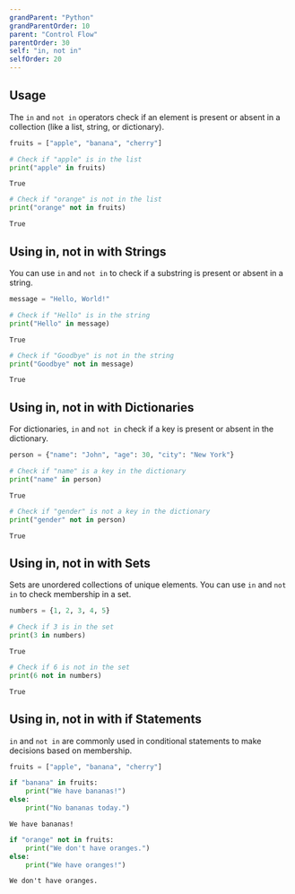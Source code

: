 ```yaml
---
grandParent: "Python"
grandParentOrder: 10
parent: "Control Flow"
parentOrder: 30
self: "in, not in"
selfOrder: 20
---
```


## Usage
The `in` and `not in` operators check if an element is present or absent in a collection (like a list, string, or dictionary).

```python
fruits = ["apple", "banana", "cherry"]
```

```python
# Check if "apple" is in the list
print("apple" in fruits)
```
```output
True
```

```python
# Check if "orange" is not in the list
print("orange" not in fruits)
```
```output
True
```

## Using in, not in with Strings
You can use `in` and `not in` to check if a substring is present or absent in a string.

```python
message = "Hello, World!"
```

```python
# Check if "Hello" is in the string
print("Hello" in message)
```
```output
True
```

```python
# Check if "Goodbye" is not in the string
print("Goodbye" not in message)
```
```output
True
```

## Using in, not in with Dictionaries
For dictionaries, `in` and `not in` check if a key is present or absent in the dictionary.

```python
person = {"name": "John", "age": 30, "city": "New York"}
```

```python
# Check if "name" is a key in the dictionary
print("name" in person)
```
```output
True
```

```python
# Check if "gender" is not a key in the dictionary
print("gender" not in person)
```
```output
True
```

## Using in, not in with Sets
Sets are unordered collections of unique elements. You can use `in` and `not in` to check membership in a set.

```python
numbers = {1, 2, 3, 4, 5}
```

```python
# Check if 3 is in the set
print(3 in numbers)
```
```output
True
```

```python
# Check if 6 is not in the set
print(6 not in numbers)
```
```output
True
```

## Using in, not in with if Statements
`in` and `not in` are commonly used in conditional statements to make decisions based on membership.

```python
fruits = ["apple", "banana", "cherry"]
```

```python
if "banana" in fruits:
    print("We have bananas!")
else:
    print("No bananas today.")
```
```output
We have bananas!
```

```python
if "orange" not in fruits:
    print("We don't have oranges.")
else:
    print("We have oranges!")
```
```output
We don't have oranges.
```